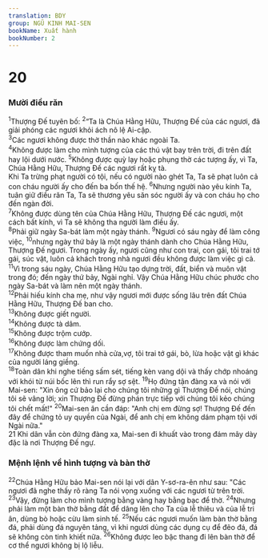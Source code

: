```yaml
---
translation: BDY
group: NGŨ KINH MAI-SEN
bookName: Xuất hành 
bookNumber: 2
---
```


<div class="title"><h1>20</h1><h3>Mười điều răn</h3></div>
<span class="verse xu_20_1"><sup>1</sup>Thượng Đế tuyên bố: </span>
<span class="verse xu_20_2"><sup>2</sup>“Ta là Chúa Hằng Hữu, Thượng Đế của các ngươi, đã giải phóng các ngươi khỏi ách nô lệ Ai-cập.<br/></span>
<span class="verse xu_20_3"><sup>3</sup>Các ngươi không được thờ thần nào khác ngoài Ta.<br/></span>
<span class="verse xu_20_4"><sup>4</sup>Không được làm cho mình tượng của các thú vật bay trên trời, đi trên đất hay lội dưới nước. </span>
<span class="verse xu_20_5"><sup>5</sup>Không được quỳ lạy hoặc phụng thờ các tượng ấy, vì Ta, Chúa Hằng Hữu, Thượng Đế các ngươi rất kỵ tà.<br/>Khi Ta trừng phạt người có tội, nếu có người nào ghét Ta, Ta sẽ phạt luôn cả con cháu người ấy cho đến ba bốn thế hệ.</span>
<span class="verse xu_20_6"><sup>6</sup>Nhưng người nào yêu kính Ta, tuân giữ điều răn Ta, Ta sẽ thương yêu săn sóc người ấy và con cháu họ cho đến ngàn đời.<br/></span>
<span class="verse xu_20_7"><sup>7</sup>Không được dùng tên của Chúa Hằng Hữu, Thượng Đế các ngươi, một cách bất kính, vì Ta sẽ không tha người làm điều ấy.<br/></span>
<span class="verse xu_20_8"><sup>8</sup>Phải giữ ngày Sa-bát làm một ngày thánh. </span>
<span class="verse xu_20_9"><sup>9</sup>Ngươi có sáu ngày để làm công việc, </span>
<span class="verse xu_20_10"><sup>10</sup>nhưng ngày thứ bảy là một ngày thánh dành cho Chúa Hằng Hữu, Thượng Đế ngươi. Trong ngày ấy, ngươi cũng như con trai, con gái, tôi trai tớ gái, súc vật, luôn cả khách trong nhà ngươi đều không được làm việc gì cả. </span>
<span class="verse xu_20_11"><sup>11</sup>Vì trong sáu ngày, Chúa Hằng Hữu tạo dựng trời, đất, biển và muôn vật trong đó; đến ngày thứ bảy, Ngài nghỉ. Vậy Chúa Hằng Hữu chúc phước cho ngày Sa-bát và làm nên một ngày thánh.<br/></span>
<span class="verse xu_20_12"><sup>12</sup>Phải hiếu kính cha mẹ, như vậy ngươi mới được sống lâu trên đất Chúa Hằng Hữu, Thượng Đế ban cho.<br/></span>
<span class="verse xu_20_13"><sup>13</sup>Không được giết người.<br/></span>
<span class="verse xu_20_14"><sup>14</sup>Không được tà dâm.<br/></span>
<span class="verse xu_20_15"><sup>15</sup>Không được trộm cướp.<br/></span>
<span class="verse xu_20_16"><sup>16</sup>Không được làm chứng dối.<br/></span>
<span class="verse xu_20_17"><sup>17</sup>Không được tham muốn nhà cửa,vợ, tôi trai tớ gái, bò, lừa hoặc vật gì khác của người láng giềng.<br/></span>
<span class="verse xu_20_18"><sup>18</sup>Toàn dân khi nghe tiếng sấm sét, tiếng kèn vang dội và thấy chớp nhoáng với khói từ núi bốc lên thì run rẩy sợ sệt. </span>
<span class="verse xu_20_19"><sup>19</sup>Họ đứng tận đàng xa và nói với Mai-sen: &#34;Xin ông cứ bảo lại cho chúng tôi những gì Thượng Đế nói, chúng tôi sẽ vâng lời; xin Thượng Đế đừng phán trực tiếp với chúng tôi kẻo chúng tôi chết mất!&#34; </span>
<span class="verse xu_20_20"><sup>20</sup>Mai-sen ân cần đáp: &#34;Anh chị em đừng sợ! Thượng Đế đến đây để chứng tỏ uy quyền của Ngài, để anh chị em không dám phạm tội với Ngài nữa.&#34;<br/>21 Khi dân vẫn còn đứng đàng xa, Mai-sen đi khuất vào trong đám mây dày đặc là nơi Thượng Đế ngự.</span>
<div class="title"><h3>Mệnh lệnh về hình tượng và bàn thờ</h3></div>
<span class="verse xu_20_22"><sup>22</sup>Chúa Hằng Hữu bảo Mai-sen nói lại với dân Y-sơ-ra-ên như sau: &#34;Các ngươi đã nghe thấy rõ ràng Ta nói vọng xuống với các ngươi từ trên trời. </span>
<span class="verse xu_20_23"><sup>23</sup>Vậy, đừng làm cho mình tượng bằng vàng hay bằng bạc để thờ. </span>
<span class="verse xu_20_24"><sup>24</sup>Nhưng phải làm một bàn thờ bằng đất để dâng lên cho Ta của lễ thiêu và của lễ tri ân, dùng bò hoặc cừu làm sinh tế. </span>
<span class="verse xu_20_25"><sup>25</sup>Nếu các ngươi muốn làm bàn thờ bằng đá, phải dùng đá nguyên tảng, vì khi ngươi dùng các dụng cụ để đẽo đá, đá sẽ không còn tinh khiết nữa. </span>
<span class="verse xu_20_26"><sup>26</sup>Không được leo bậc thang đi lên bàn thờ để cơ thể ngươi không bị lộ liễu.    </span>
